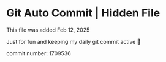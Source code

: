 # Git Auto Commit | Hidden File

This file was added Feb 12, 2025

Just for fun and keeping my daily git commit active 🤪

commit number: 1709536
